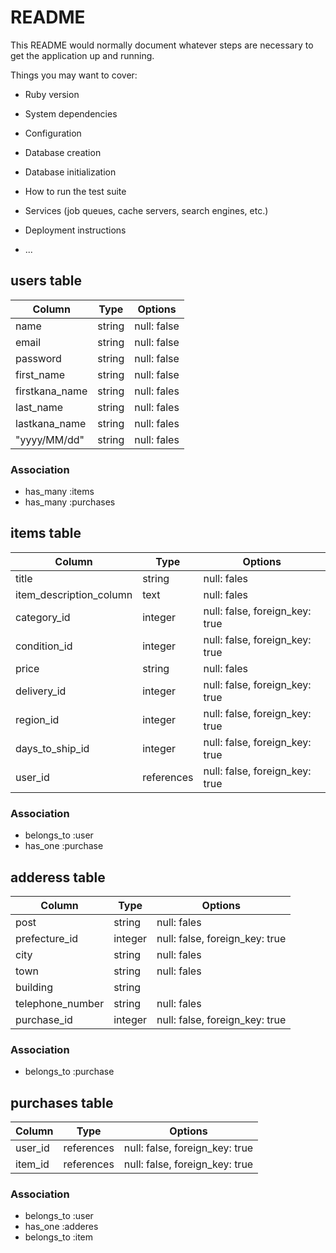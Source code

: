 # README

This README would normally document whatever steps are necessary to get the
application up and running.

Things you may want to cover:

* Ruby version

* System dependencies

* Configuration

* Database creation

* Database initialization

* How to run the test suite

* Services (job queues, cache servers, search engines, etc.)

* Deployment instructions

* ...

## users table

| Column           | Type   | Options     |
| ---------------- | ------ | ----------- |
| name             | string | null: false |
| email            | string | null: false |
| password         | string | null: false |
| first_name       | string | null: false |
| firstkana_name   | string | null: fales |
| last_name        | string | null: fales |
| lastkana_name    | string | null: fales |
| "yyyy/MM/dd"     | string | null: fales |

### Association

- has_many :items
- has_many :purchases

## items table

| Column                  | Type       | Options     |
| ----------------------- | ---------- | ----------- |
| title                   | string     | null: fales |
| item_description_column | text       | null: fales |
| category_id             | integer    | null: false, foreign_key: true|
| condition_id            | integer    | null: false, foreign_key: true|
| price                   | string     | null: fales |
| delivery_id             | integer    | null: false, foreign_key: true|
| region_id               | integer    | null: false, foreign_key: true|
| days_to_ship_id         | integer    | null: false, foreign_key: true|
| user_id                 | references | null: false, foreign_key: true|

### Association

- belongs_to :user
- has_one :purchase

## adderess table

| Column                  | Type    | Options     |
| ----------------------- | ------  | ----------- |
| post                    | string  | null: fales |
| prefecture_id           | integer | null: false, foreign_key: true|
| city                    | string  | null: fales |
| town                    | string  | null: fales |
| building                | string  |             |
| telephone_number        | string  | null: fales |
| purchase_id             | integer | null: false, foreign_key: true|

### Association

- belongs_to :purchase

## purchases table

| Column                  | Type   | Options     |
| ----------------------- | ------ | ----------- |
| user_id                 | references | null: false, foreign_key: true|
| item_id                 | references | null: false, foreign_key: true|

### Association

- belongs_to :user
- has_one :adderes
- belongs_to :item